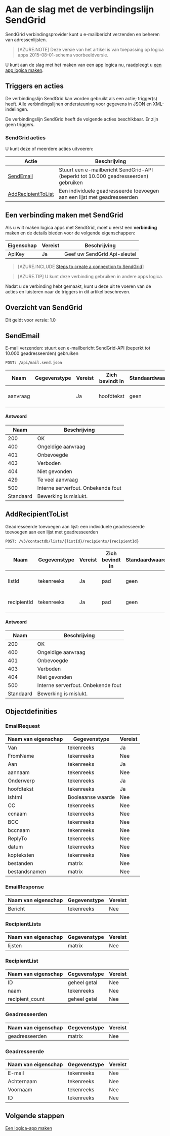 <properties
pageTitle="SendGrid | Microsoft Azure"
description="Logica apps maken met de App Azure-service. SendGrid verbindingsprovider kunt u e-mailbericht verzenden en beheren van adressenlijsten."
services="logic-apps"   
documentationCenter=".net,nodejs,java"  
authors="msftman"   
manager="erikre"    
editor=""
tags="connectors" />

<tags
ms.service="logic-apps"
ms.devlang="multiple"
ms.topic="article"
ms.tgt_pltfrm="na"
ms.workload="integration"
ms.date="08/18/2016"
ms.author="deonhe"/>

# <a name="get-started-with-the-sendgrid-connector"></a>Aan de slag met de verbindingslijn SendGrid

SendGrid verbindingsprovider kunt u e-mailbericht verzenden en beheren van adressenlijsten.

>[AZURE.NOTE] Deze versie van het artikel is van toepassing op logica apps 2015-08-01-schema voorbeeldversie. 

U kunt aan de slag met het maken van een app logica nu, raadpleegt u [een app logica maken](../app-service-logic/app-service-logic-create-a-logic-app.md).

## <a name="triggers-and-actions"></a>Triggers en acties

De verbindingslijn SendGrid kan worden gebruikt als een actie; trigger(s) heeft. Alle verbindingslijnen ondersteuning voor gegevens in JSON en XML-indelingen. 

 De verbindingslijn SendGrid heeft de volgende acties beschikbaar. Er zijn geen triggers.

### <a name="sendgrid-actions"></a>SendGrid acties
U kunt deze of meerdere acties uitvoeren:

|Actie|Beschrijving|
|--- | ---|
|[SendEmail](connectors-create-api-sendgrid.md#sendemail)|Stuurt een e-mailbericht SendGrid-API (beperkt tot 10.000 geadresseerden) gebruiken|
|[AddRecipientToList](connectors-create-api-sendgrid.md#addrecipienttolist)|Een individuele geadresseerde toevoegen aan een lijst met geadresseerden|


## <a name="create-a-connection-to-sendgrid"></a>Een verbinding maken met SendGrid
Als u wilt maken logica apps met SendGrid, moet u eerst een **verbinding** maken en de details bieden voor de volgende eigenschappen: 

|Eigenschap| Vereist|Beschrijving|
| ---|---|---|
|ApiKey|Ja|Geef uw SendGrid Api-sleutel|
 

>[AZURE.INCLUDE [Steps to create a connection to SendGrid](../../includes/connectors-create-api-sendgrid.md)]

>[AZURE.TIP] U kunt deze verbinding gebruiken in andere apps logica.

Nadat u de verbinding hebt gemaakt, kunt u deze uit te voeren van de acties en luisteren naar de triggers in dit artikel beschreven.

## <a name="reference-for-sendgrid"></a>Overzicht van SendGrid
Dit geldt voor versie: 1.0

## <a name="sendemail"></a>SendEmail
E-mail verzenden: stuurt een e-mailbericht SendGrid-API (beperkt tot 10.000 geadresseerden) gebruiken 

```POST: /api/mail.send.json``` 

| Naam| Gegevenstype|Vereist|Zich bevindt In|Standaardwaarde|Beschrijving|
| ---|---|---|---|---|---|
|aanvraag| |Ja|hoofdtekst|geen|E-mailbericht verzenden|

#### <a name="response"></a>Antwoord

|Naam|Beschrijving|
|---|---|
|200|OK|
|400|Ongeldige aanvraag|
|401|Onbevoegde|
|403|Verboden|
|404|Niet gevonden|
|429|Te veel aanvraag|
|500|Interne serverfout. Onbekende fout|
|Standaard|Bewerking is mislukt.|


## <a name="addrecipienttolist"></a>AddRecipientToList
Geadresseerde toevoegen aan lijst: een individuele geadresseerde toevoegen aan een lijst met geadresseerden 

```POST: /v3/contactdb/lists/{listId}/recipients/{recipientId}``` 

| Naam| Gegevenstype|Vereist|Zich bevindt In|Standaardwaarde|Beschrijving|
| ---|---|---|---|---|---|
|listId|tekenreeks|Ja|pad|geen|Unieke id van de lijst met geadresseerden|
|recipientId|tekenreeks|Ja|pad|geen|Unieke id van de geadresseerde|

#### <a name="response"></a>Antwoord

|Naam|Beschrijving|
|---|---|
|200|OK|
|400|Ongeldige aanvraag|
|401|Onbevoegde|
|403|Verboden|
|404|Niet gevonden|
|500|Interne serverfout. Onbekende fout|
|Standaard|Bewerking is mislukt.|


## <a name="object-definitions"></a>Objectdefinities 

### <a name="emailrequest"></a>EmailRequest


| Naam van eigenschap | Gegevenstype | Vereist |
|---|---|---|
|Van|tekenreeks|Ja |
|FromName|tekenreeks|Nee |
|Aan|tekenreeks|Ja |
|aannaam|tekenreeks|Nee |
|Onderwerp|tekenreeks|Ja |
|hoofdtekst|tekenreeks|Ja |
|ishtml|Booleaanse waarde|Nee |
|CC|tekenreeks|Nee |
|ccnaam|tekenreeks|Nee |
|BCC|tekenreeks|Nee |
|bccnaam|tekenreeks|Nee |
|ReplyTo|tekenreeks|Nee |
|datum|tekenreeks|Nee |
|kopteksten|tekenreeks|Nee |
|bestanden|matrix|Nee |
|bestandsnamen|matrix|Nee |



### <a name="emailresponse"></a>EmailResponse


| Naam van eigenschap | Gegevenstype | Vereist |
|---|---|---|
|Bericht|tekenreeks|Nee |



### <a name="recipientlists"></a>RecipientLists


| Naam van eigenschap | Gegevenstype | Vereist |
|---|---|---|
|lijsten|matrix|Nee |



### <a name="recipientlist"></a>RecipientList


| Naam van eigenschap | Gegevenstype | Vereist |
|---|---|---|
|ID|geheel getal|Nee |
|naam|tekenreeks|Nee |
|recipient_count|geheel getal|Nee |



### <a name="recipients"></a>Geadresseerden


| Naam van eigenschap | Gegevenstype | Vereist |
|---|---|---|
|geadresseerden|matrix|Nee |



### <a name="recipient"></a>Geadresseerde


| Naam van eigenschap | Gegevenstype | Vereist |
|---|---|---|
|E-mail|tekenreeks|Nee |
|Achternaam|tekenreeks|Nee |
|Voornaam|tekenreeks|Nee |
|ID|tekenreeks|Nee |


## <a name="next-steps"></a>Volgende stappen
[Een logica-app maken](../app-service-logic/app-service-logic-create-a-logic-app.md)